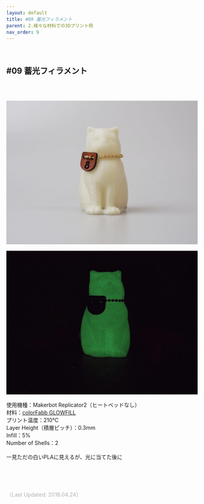 ```yaml
---
layout: default
title: #09 蓄光フィラメント
parent: 2.様々な材料での3Dプリント例
nav_order: 9
---
```


<br>

## #09 蓄光フィラメント
<br><br>

<p><img src="assets/03/08-1.jpg"/></p>
<p><img src="assets/03/08-2.jpg"/></p>

使用機種：Makerbot Replicator2（ヒートベッドなし）<br>
材料：[colorFabb GLOWFILL](https://colorfabb.com/glowfill)<br>
プリント温度：210℃<br>
Layer Height（積層ピッチ）：0.3mm<br>
Infill：5%<br>
Number of Shells：2<br>
<br>
一見ただの白いPLAに見えるが、光に当てた後に

<br><br><br>

<span style="color: #B2B2B2">
（Last Updated: 2016.04.24）
</span>
